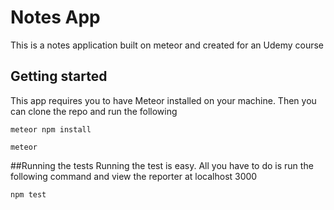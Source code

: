 # Notes App

This is a notes application built on meteor and created for an Udemy course

## Getting started

This app requires you to have Meteor installed on your machine. Then you can clone the repo and run the following


```
meteor npm install
```
```
meteor
```

##Running the tests
Running the test is easy. All you have to do is run the following command and view the reporter at localhost 3000

```
npm test
```
